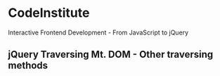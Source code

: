# CodeInstitute

Interactive Frontend Development - From JavaScript to jQuery

## jQuery Traversing Mt. DOM - Other traversing methods

